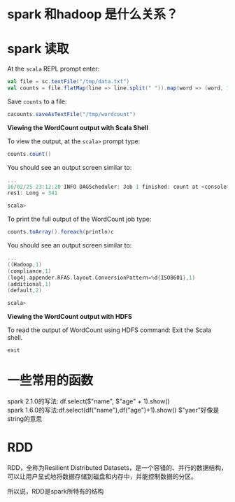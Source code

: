 # spark 和hadoop 是什么关系？



# spark 读取

At the `scala` REPL prompt enter:

```scala
val file = sc.textFile("/tmp/data.txt")
val counts = file.flatMap(line => line.split(" ")).map(word => (word, 1)).reduceByKey(_ + _)
```

Save `counts` to a file:

```scala
cacounts.saveAsTextFile("/tmp/wordcount")
```

**Viewing the WordCount output with Scala Shell**

To view the output, at the `scala>` prompt type:

```scala
counts.count()
```

You should see an output screen similar to:

```scala
...
16/02/25 23:12:20 INFO DAGScheduler: Job 1 finished: count at <console>:32, took 0.541229 s
res1: Long = 341

scala>
```

To print the full output of the WordCount job type:

```scala
counts.toArray().foreach(println)c
```

You should see an output screen similar to:

```scala
...
((Hadoop,1)
(compliance,1)
(log4j.appender.RFAS.layout.ConversionPattern=%d{ISO8601},1)
(additional,1)
(default,2)

scala>
```

**Viewing the WordCount output with HDFS**

To read the output of WordCount using HDFS command:
Exit the Scala shell.

```scala
exit
```
# 一些常用的函数
spark 2.1.0的写法: df.select($"name", $"age" + 1).show()  
spark 1.6.0的写法:df.select(df("name"),df("age")+1).show() 
$"yaer"好像是string的意思

# RDD

RDD，全称为Resilient Distributed Datasets，是一个容错的、并行的数据结构，可以让用户显式地将数据存储到磁盘和内存中，并能控制数据的分区。

所以说，RDD是spark所特有的结构